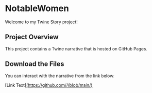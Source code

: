 # NotableWomen

Welcome to my Twine Story project!

## Project Overview
This project contains a Twine narrative that is hosted on GitHub Pages.

## Download the Files

You can interact with the narrative from the link below:

[Link Text][(https://github.com/<username>/<repository-name>/blob/main/<file-name>)](https://github.com/vrg0311/NotableWomen/blob/main/NWindex.html)
